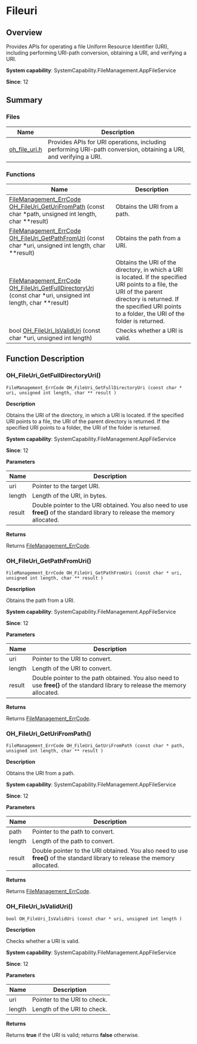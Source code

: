 # Fileuri


## Overview

Provides APIs for operating a file Uniform Resource Identifier (URI), including performing URI-path conversion, obtaining a URI, and verifying a URI.

**System capability**: SystemCapability.FileManagement.AppFileService

**Since**: 12


## Summary


### Files

| Name| Description| 
| -------- | -------- |
| [oh_file_uri.h](oh__file__uri_8h.md) | Provides APIs for URI operations, including performing URI-path conversion, obtaining a URI, and verifying a URI.| 


### Functions

| Name| Description| 
| -------- | -------- |
| [FileManagement_ErrCode](_file_i_o.md#filemanagement_errcode) [OH_FileUri_GetUriFromPath](#oh_fileuri_geturifrompath) (const char \*path, unsigned int length, char \*\*result) | Obtains the URI from a path.| 
| [FileManagement_ErrCode](_file_i_o.md#filemanagement_errcode) [OH_FileUri_GetPathFromUri](#oh_fileuri_getpathfromuri) (const char \*uri, unsigned int length, char \*\*result) | Obtains the path from a URI.| 
| [FileManagement_ErrCode](_file_i_o.md#filemanagement_errcode) [OH_FileUri_GetFullDirectoryUri](#oh_fileuri_getfulldirectoryuri) (const char \*uri, unsigned int length, char \*\*result) | Obtains the URI of the directory, in which a URI is located. If the specified URI points to a file, the URI of the parent directory is returned. If the specified URI points to a folder, the URI of the folder is returned.| 
| bool [OH_FileUri_IsValidUri](#oh_fileuri_isvaliduri) (const char \*uri, unsigned int length) | Checks whether a URI is valid.| 


## Function Description


### OH_FileUri_GetFullDirectoryUri()

```
FileManagement_ErrCode OH_FileUri_GetFullDirectoryUri (const char * uri, unsigned int length, char ** result )
```

**Description**

Obtains the URI of the directory, in which a URI is located. If the specified URI points to a file, the URI of the parent directory is returned. If the specified URI points to a folder, the URI of the folder is returned.

**System capability**: SystemCapability.FileManagement.AppFileService

**Since**: 12

**Parameters**

| Name| Description| 
| -------- | -------- |
| uri | Pointer to the target URI.| 
| length | Length of the URI, in bytes.| 
| result | Double pointer to the URI obtained. You also need to use **free()** of the standard library to release the memory allocated.| 

**Returns**

Returns [FileManagement_ErrCode](_file_i_o.md#filemanagement_errcode).


### OH_FileUri_GetPathFromUri()

```
FileManagement_ErrCode OH_FileUri_GetPathFromUri (const char * uri, unsigned int length, char ** result )
```

**Description**

Obtains the path from a URI.

**System capability**: SystemCapability.FileManagement.AppFileService

**Since**: 12

**Parameters**

| Name| Description| 
| -------- | -------- |
| uri | Pointer to the URI to convert.| 
| length | Length of the URI to convert.| 
| result | Double pointer to the path obtained. You also need to use **free()** of the standard library to release the memory allocated.| 

**Returns**

Returns [FileManagement_ErrCode](_file_i_o.md#filemanagement_errcode).


### OH_FileUri_GetUriFromPath()

```
FileManagement_ErrCode OH_FileUri_GetUriFromPath (const char * path, unsigned int length, char ** result )
```

**Description**

Obtains the URI from a path.

**System capability**: SystemCapability.FileManagement.AppFileService

**Since**: 12

**Parameters**

| Name| Description| 
| -------- | -------- |
| path | Pointer to the path to convert.| 
| length | Length of the path to convert.| 
| result | Double pointer to the URI obtained. You also need to use **free()** of the standard library to release the memory allocated.| 

**Returns**

Returns [FileManagement_ErrCode](_file_i_o.md#filemanagement_errcode).


### OH_FileUri_IsValidUri()

```
bool OH_FileUri_IsValidUri (const char * uri, unsigned int length )
```

**Description**

Checks whether a URI is valid.

**System capability**: SystemCapability.FileManagement.AppFileService

**Since**: 12

**Parameters**

| Name| Description| 
| -------- | -------- |
| uri | Pointer to the URI to check.| 
| length | Length of the URI to check.| 

**Returns**

Returns **true** if the URI is valid; returns **false** otherwise.
